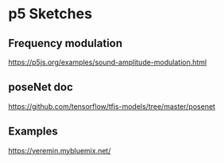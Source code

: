 # p5 Sketches

## Frequency modulation
https://p5js.org/examples/sound-amplitude-modulation.html

## poseNet doc
https://github.com/tensorflow/tfjs-models/tree/master/posenet

## Examples
https://veremin.mybluemix.net/